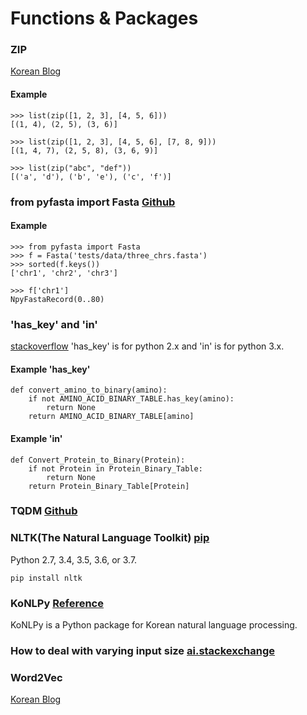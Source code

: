 # Functions & Packages
### ZIP
[Korean Blog](https://wikidocs.net/32#zip)
#### Example
```
>>> list(zip([1, 2, 3], [4, 5, 6]))
[(1, 4), (2, 5), (3, 6)]

>>> list(zip([1, 2, 3], [4, 5, 6], [7, 8, 9]))
[(1, 4, 7), (2, 5, 8), (3, 6, 9)]

>>> list(zip("abc", "def"))
[('a', 'd'), ('b', 'e'), ('c', 'f')]
```
### from pyfasta import Fasta [Github](https://github.com/brentp/pyfasta/)
#### Example
```
>>> from pyfasta import Fasta
>>> f = Fasta('tests/data/three_chrs.fasta')
>>> sorted(f.keys())
['chr1', 'chr2', 'chr3']

>>> f['chr1']
NpyFastaRecord(0..80)
```

### 'has_key' and 'in'
[stackoverflow](https://stackoverflow.com/questions/1323410/should-i-use-has-key-or-in-on-python-dicts)
'has_key' is for python 2.x and 'in' is for python 3.x.
#### Example 'has_key'
```
def convert_amino_to_binary(amino):
    if not AMINO_ACID_BINARY_TABLE.has_key(amino):
        return None
    return AMINO_ACID_BINARY_TABLE[amino]
```
#### Example 'in'
```
def Convert_Protein_to_Binary(Protein):
    if not Protein in Protein_Binary_Table:
        return None
    return Protein_Binary_Table[Protein]
```
### TQDM [Github](https://github.com/tqdm/tqdm)

### NLTK(The Natural Language Toolkit) [pip](https://pypi.org/project/nltk/)
Python 2.7, 3.4, 3.5, 3.6, or 3.7.
```
pip install nltk
```
### KoNLPy [Reference](http://konlpy.org/ko/v0.4.3/)
KoNLPy is a Python package for Korean natural language processing.

### How to deal with varying input size [ai.stackexchange](https://ai.stackexchange.com/questions/2008/how-can-neural-networks-deal-with-varying-input-sizes)

### Word2Vec
[Korean Blog](https://shuuki4.wordpress.com/2016/01/27/word2vec-%EA%B4%80%EB%A0%A8-%EC%9D%B4%EB%A1%A0-%EC%A0%95%EB%A6%AC/)
